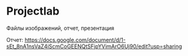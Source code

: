 # Projectlab

Файлы изображений, отчет, презентация

Отчет:
https://docs.google.com/document/d/1-sEt_8nA1nsVaZ4iScmCoGEENQtSFjpYVimArO6Uj90/edit?usp=sharing
